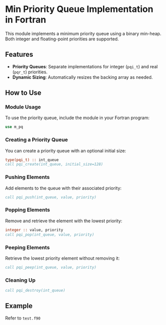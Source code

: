 # Min Priority Queue Implementation in Fortran

This module implements a minimum priority queue using a binary min-heap. Both integer and floating-point priorities are supported.

## Features

- **Priority Queues**: Separate implementations for integer (`pqi_t`) and real (`pqr_t`) priorities.
- **Dynamic Sizing**: Automatically resizes the backing array as needed.

## How to Use

### Module Usage
To use the priority queue, include the module in your Fortran program:

```fortran
use m_pq
```

### Creating a Priority Queue
You can create a priority queue with an optional initial size:

```fortran
type(pqi_t) :: int_queue
call pqi_create(int_queue, initial_size=128)
```

### Pushing Elements
Add elements to the queue with their associated priority:

```fortran
call pqi_push(int_queue, value, priority)
```

### Popping Elements
Remove and retrieve the element with the lowest priority:

```fortran
integer :: value, priority
call pqi_pop(int_queue, value, priority)
```

### Peeping Elements
Retrieve the lowest priority element without removing it:

```fortran
call pqi_peep(int_queue, value, priority)
```

### Cleaning Up

```fortran
call pqi_destroy(int_queue)
```

## Example

Refer to `test.f90`
